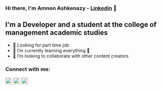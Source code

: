 ### Hi there, I'm Amnon Ashkenazy - [Linkedin](https://www.linkedin.com/in/amnon-ashkenazy-a1590b181/) 👋

## I'm a Developer and a student at the college of management academic studies
- 🔭 Looking for part time job
- 🌱 I’m currently learning everything 🤣
- 👯 I’m looking to collaborate with other content creators

### Connect with me:

[<img align="left" alt="Amnon Ashkenazy | Twitter" width="22px" src="https://cdn.jsdelivr.net/npm/simple-icons@v3/icons/twitter.svg" />](https://twitter.com/AmnonAshkenazy)
[<img align="left" alt="Amnon Ashkenazy | LinkedIn" width="22px" src="https://cdn.jsdelivr.net/npm/simple-icons@v3/icons/linkedin.svg" />](https://www.linkedin.com/in/amnon-ashkenazy-a1590b181/)
[<img align="left" alt="Amnon Ashkenazy | Instagram" width="22px" src="https://cdn.jsdelivr.net/npm/simple-icons@v3/icons/instagram.svg" />](https://www.instagram.com/amnonashkenazy/)

<br />
